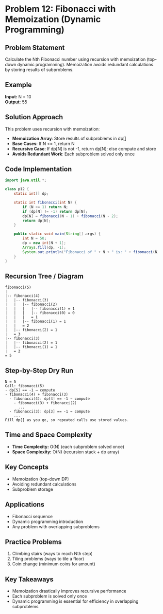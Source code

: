# Problem 12: Fibonacci with Memoization (Dynamic Programming)

## Problem Statement

Calculate the Nth Fibonacci number using recursion with memoization (top-down dynamic programming). Memoization avoids redundant calculations by storing results of subproblems.

## Example

**Input:** N = 10  
**Output:** 55

## Solution Approach

This problem uses recursion with memoization:

- **Memoization Array**: Store results of subproblems in dp[]
- **Base Cases**: If N <= 1, return N
- **Recursive Case**: If dp[N] is not -1, return dp[N]; else compute and store
- **Avoids Redundant Work**: Each subproblem solved only once

## Code Implementation

```java
import java.util.*;

class p12 {
    static int[] dp;

    static int fibonacci(int N) {
        if (N <= 1) return N;
        if (dp[N] != -1) return dp[N];
        dp[N] = fibonacci(N - 1) + fibonacci(N - 2);
        return dp[N];
    }

    public static void main(String[] args) {
        int N = 50;
        dp = new int[N + 1];
        Arrays.fill(dp, -1);
        System.out.println("Fibonacci of " + N + " is: " + fibonacci(N));
    }
}
```

## Recursion Tree / Diagram

```
fibonacci(5)
|
|-- fibonacci(4)
|   |-- fibonacci(3)
|   |   |-- fibonacci(2)
|   |   |   |-- fibonacci(1) = 1
|   |   |   |-- fibonacci(0) = 0
|   |   |   = 1
|   |   |-- fibonacci(1) = 1
|   |   = 2
|   |-- fibonacci(2) = 1
|   = 3
|-- fibonacci(3)
|   |-- fibonacci(2) = 1
|   |-- fibonacci(1) = 1
|   = 2
= 5
```

## Step-by-Step Dry Run

```
N = 5
Call: fibonacci(5)
- dp[5] == -1 → compute
- fibonacci(4) + fibonacci(3)
  - fibonacci(4): dp[4] == -1 → compute
    - fibonacci(3) + fibonacci(2)
      ...
  - fibonacci(3): dp[3] == -1 → compute
    ...
Fill dp[] as you go, so repeated calls use stored values.
```

## Time and Space Complexity

- **Time Complexity:** O(N) (each subproblem solved once)
- **Space Complexity:** O(N) (recursion stack + dp array)

## Key Concepts

- Memoization (top-down DP)
- Avoiding redundant calculations
- Subproblem storage

## Applications

- Fibonacci sequence
- Dynamic programming introduction
- Any problem with overlapping subproblems

## Practice Problems

1. Climbing stairs (ways to reach Nth step)
2. Tiling problems (ways to tile a floor)
3. Coin change (minimum coins for amount)

## Key Takeaways

- Memoization drastically improves recursive performance
- Each subproblem is solved only once
- Dynamic programming is essential for efficiency in overlapping subproblems
